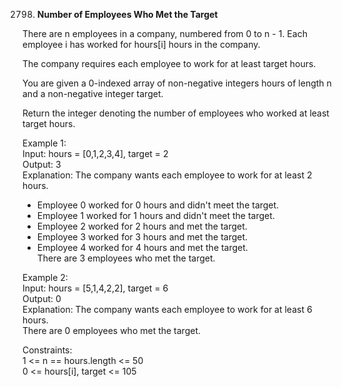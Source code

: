 2798. **Number of Employees Who Met the Target**

There are n employees in a company, numbered from 0 to n - 1. Each employee i has worked for hours[i] hours in the company.<br>

The company requires each employee to work for at least target hours.<br>

You are given a 0-indexed array of non-negative integers hours of length n and a non-negative integer target.<br>

Return the integer denoting the number of employees who worked at least target hours.<br>

Example 1:<br>
Input: hours = [0,1,2,3,4], target = 2<br>
Output: 3<br>
Explanation: The company wants each employee to work for at least 2 hours.<br>

- Employee 0 worked for 0 hours and didn't meet the target.<br>
- Employee 1 worked for 1 hours and didn't meet the target.<br>
- Employee 2 worked for 2 hours and met the target.<br>
- Employee 3 worked for 3 hours and met the target.<br>
- Employee 4 worked for 4 hours and met the target.<br>
  There are 3 employees who met the target.<br>

Example 2:<br>
Input: hours = [5,1,4,2,2], target = 6<br>
Output: 0<br>
Explanation: The company wants each employee to work for at least 6 hours.<br>
There are 0 employees who met the target.<br>

Constraints:<br>
1 <= n == hours.length <= 50<br>
0 <= hours[i], target <= 105
